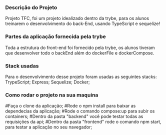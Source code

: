 ### Descrição do Projeto

Projeto TFC, foi um projeto idealizado dentro da trybe, para os alunos treinarem o desenvolvimento do back-End, usando TypeScript e sequelize!

### Partes da aplicação fornecida pela trybe

Toda a estrutura do front-end foi fornecido pela trybe, os alunos tiveram que desenvolver todo o backEnd além do dockerFile e dockerCompose.
### Stack usadas

Para o desenvolvimento desse projeto foram usadas as seguintes stacks: TrypeScript; Express; Sequelize; Docker;

### Como rodar o projeto na sua maquina

#Faça o clone da aplicação;
#Rode o npm install para baixar as dependecias da aplicação;
#Rode o comando compose:up para subir os containers;
#Dentro da pasta "backend" você pode testar todas as requisições da api;
#Dentro da pasta "frontend" rode o comando npm start, para testar a aplicação no seu navegador;